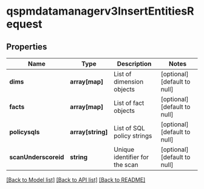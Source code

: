 # qspmdatamanagerv3InsertEntitiesRequest

## Properties
Name | Type | Description | Notes
------------ | ------------- | ------------- | -------------
**dims** | **array[map]** | List of dimension objects | [optional] [default to null]
**facts** | **array[map]** | List of fact objects | [optional] [default to null]
**policysqls** | **array[string]** | List of SQL policy strings | [optional] [default to null]
**scanUnderscoreid** | **string** | Unique identifier for the scan | [optional] [default to null]

[[Back to Model list]](../README.md#documentation-for-models) [[Back to API list]](../README.md#documentation-for-api-endpoints) [[Back to README]](../README.md)


